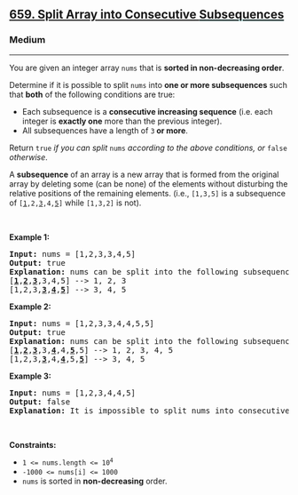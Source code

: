 <h2><a href="https://leetcode.com/problems/split-array-into-consecutive-subsequences/">659. Split Array into Consecutive <lclighter data-id="lgt268038127" data-bundle-id="0" style="background-image: linear-gradient(transparent 0%, transparent calc(50% - 4px), rgb(204, 242, 241) calc(50% - 4px), rgb(204, 242, 241) 100%); transition: background-position 120ms ease-in-out 0s, padding 120ms ease-in-out 0s; background-size: 100% 200%; background-position: initial; user-select: auto;">Subsequences</lclighter><div class="LinerThreadIcon LinerFirst " data-highlight-id="268038127" data-bundle-id="0" id="lgt268038127" style="background-image: url(&quot;https://photo.getliner.com/liner-service-bucket/user_photo_default/color-5/A.svg&quot;); user-select: auto;">
        <div class="LinerThreadIcon__dim" style="user-select: auto;"></div>
        <div class="LinerThreadIcon__mentioned" style="user-select: auto;">
          <div class="LinerThreadIcon__mentionedImg" style="user-select: auto;"></div>
        </div>
        <div class="LinerThreadIcon__onlyMe" style="user-select: auto;">
          <div class="LinerThreadIcon__onlyMeImg" style="user-select: auto;"></div>
        </div>
      </div></a></h2><h3>Medium</h3><hr><div style="user-select: auto;"><p style="user-select: auto;">You are given an integer array <code style="user-select: auto;">nums</code> that is <strong style="user-select: auto;">sorted in non-decreasing order</strong>.</p>

<p style="user-select: auto;">Determine if it is possible to split <code style="user-select: auto;">nums</code> into <strong style="user-select: auto;">one or more subsequences</strong> such that <strong style="user-select: auto;">both</strong> of the following conditions are true:</p>

<ul style="user-select: auto;">
	<li style="user-select: auto;">Each subsequence is a <strong style="user-select: auto;">consecutive increasing sequence</strong> (i.e. each integer is <strong style="user-select: auto;">exactly one</strong> more than the previous integer).</li>
	<li style="user-select: auto;">All subsequences have a length of <code style="user-select: auto;">3</code><strong style="user-select: auto;"> or more</strong>.</li>
</ul>

<p style="user-select: auto;">Return <code style="user-select: auto;">true</code><em style="user-select: auto;"> if you can split </em><code style="user-select: auto;">nums</code><em style="user-select: auto;"> according to the above conditions, or </em><code style="user-select: auto;">false</code><em style="user-select: auto;"> otherwise</em>.</p>

<p style="user-select: auto;">A <strong style="user-select: auto;">subsequence</strong> of an array is a new array that is formed from the original array by deleting some (can be none) of the elements without disturbing the relative positions of the remaining elements. (i.e., <code style="user-select: auto;">[1,3,5]</code> is a subsequence of <code style="user-select: auto;">[<u style="user-select: auto;">1</u>,2,<u style="user-select: auto;">3</u>,4,<u style="user-select: auto;">5</u>]</code> while <code style="user-select: auto;">[1,3,2]</code> is not).</p>

<p style="user-select: auto;">&nbsp;</p>
<p style="user-select: auto;"><strong style="user-select: auto;">Example 1:</strong></p>

<pre style="user-select: auto;"><strong style="user-select: auto;">Input:</strong> nums = [1,2,3,3,4,5]
<strong style="user-select: auto;">Output:</strong> true
<strong style="user-select: auto;">Explanation:</strong> nums can be split into the following subsequences:
[<strong style="user-select: auto;"><u style="user-select: auto;">1</u></strong>,<strong style="user-select: auto;"><u style="user-select: auto;">2</u></strong>,<strong style="user-select: auto;"><u style="user-select: auto;">3</u></strong>,3,4,5] --&gt; 1, 2, 3
[1,2,3,<strong style="user-select: auto;"><u style="user-select: auto;">3</u></strong>,<strong style="user-select: auto;"><u style="user-select: auto;">4</u></strong>,<strong style="user-select: auto;"><u style="user-select: auto;">5</u></strong>] --&gt; 3, 4, 5
</pre>

<p style="user-select: auto;"><strong style="user-select: auto;">Example 2:</strong></p>

<pre style="user-select: auto;"><strong style="user-select: auto;">Input:</strong> nums = [1,2,3,3,4,4,5,5]
<strong style="user-select: auto;">Output:</strong> true
<strong style="user-select: auto;">Explanation:</strong> nums can be split into the following subsequences:
[<strong style="user-select: auto;"><u style="user-select: auto;">1</u></strong>,<strong style="user-select: auto;"><u style="user-select: auto;">2</u></strong>,<strong style="user-select: auto;"><u style="user-select: auto;">3</u></strong>,3,<strong style="user-select: auto;"><u style="user-select: auto;">4</u></strong>,4,<strong style="user-select: auto;"><u style="user-select: auto;">5</u></strong>,5] --&gt; 1, 2, 3, 4, 5
[1,2,3,<strong style="user-select: auto;"><u style="user-select: auto;">3</u></strong>,4,<strong style="user-select: auto;"><u style="user-select: auto;">4</u></strong>,5,<strong style="user-select: auto;"><u style="user-select: auto;">5</u></strong>] --&gt; 3, 4, 5
</pre>

<p style="user-select: auto;"><strong style="user-select: auto;">Example 3:</strong></p>

<pre style="user-select: auto;"><strong style="user-select: auto;">Input:</strong> nums = [1,2,3,4,4,5]
<strong style="user-select: auto;">Output:</strong> false
<strong style="user-select: auto;">Explanation:</strong> It is impossible to split nums into consecutive increasing subsequences of length 3 or more.
</pre>

<p style="user-select: auto;">&nbsp;</p>
<p style="user-select: auto;"><strong style="user-select: auto;">Constraints:</strong></p>

<ul style="user-select: auto;">
	<li style="user-select: auto;"><code style="user-select: auto;">1 &lt;= nums.length &lt;= 10<sup style="user-select: auto;">4</sup></code></li>
	<li style="user-select: auto;"><code style="user-select: auto;">-1000 &lt;= nums[i] &lt;= 1000</code></li>
	<li style="user-select: auto;"><code style="user-select: auto;">nums</code> is sorted in <strong style="user-select: auto;">non-decreasing</strong> order.</li>
</ul>
</div>
